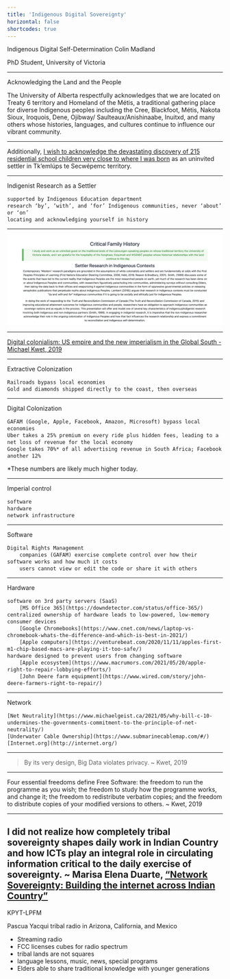 ```yaml
---
title: 'Indigenous Digital Sovereignty'
horizontal: false
shortcodes: true
---
```




Indigenous Digital Self-Determination
Colin Madland

PhD Student, University of Victoria


---

Acknowledging the Land and the People

The University of Alberta respectfully acknowledges that we are located on Treaty 6 territory and Homeland of the Métis, a traditional gathering place for diverse Indigenous peoples including the Cree, Blackfoot, Métis, Nakota Sioux, Iroquois, Dene, Ojibway/ Saulteaux/Anishinaabe, Inuitxd, and many others whose histories, languages, and cultures continue to influence our vibrant community.


---


Additionally, [I wish to acknowledge the devastating discovery of 215 residential school children very close to where I was born](https://tkemlups.ca/remains-of-children-of-kamloops-residential-school-discovered/) as an uninvited settler in Tk’emlúps te Secwépemc territory.

---


Indigenist Research as a Settler

    supported by Indigenous Education department
    research ‘by’, ‘with’, and ‘for’ Indigenous communities, never ‘about’ or ‘on’
    locating and acknowledging yourself in history



---

![](timeline.png)

---


<a class="embedly-card" data-card-key="05acda8fea1b4f099c92b66268f422dd" data-card-controls="0" data-card-type="article-full" href="https://doi.org/10.1177/0306396818823172">Digital colonialism: US empire and the new imperialism in the Global South - Michael Kwet, 2019</a>
<script async src="//cdn.embedly.com/widgets/platform.js" charset="UTF-8"></script>

---

Extractive Colonization

    Railroads bypass local economies
    Gold and diamonds shipped directly to the coast, then overseas



---

Digital Colonization

    GAFAM (Google, Apple, Facebook, Amazon, Microsoft) bypass local economies
    Uber takes a 25% premium on every ride plus hidden fees, leading to a net loss of revenue for the local economy
    Google takes 70%* of all advertising revenue in South Africa; Facebook another 12%

*These numbers are likely much higher today.


---

Imperial control

    software
    hardware
    network infrastructure



---

Software

    Digital Rights Management
        companies (GAFAM) exercise complete control over how their software works and how much it costs
        users cannot view or edit the code or share it with others



---

Hardware

    software on 3rd party servers (SaaS)
        [MS Office 365](https://downdetector.com/status/office-365/)
    centralized ownership of hardware leads to low-powered, low-memory consumer devices
        [Google Chromebooks](https://www.cnet.com/news/laptop-vs-chromebook-whats-the-difference-and-which-is-best-in-2021/)
        [Apple computers](https://venturebeat.com/2020/11/11/apples-first-m1-chip-based-macs-are-playing-it-too-safe/)
    hardware designed to prevent users from changing software
        [Apple ecosystem](https://www.macrumors.com/2021/05/20/apple-right-to-repair-lobbying-efforts/)
        [John Deere farm equipment](https://www.wired.com/story/john-deere-farmers-right-to-repair/)



---

Network

    [Net Neutrality](https://www.michaelgeist.ca/2021/05/why-bill-c-10-undermines-the-governments-commitment-to-the-principle-of-net-neutrality/)
    [Underwater Cable Ownership](https://www.submarinecablemap.com/#/)
    [Internet.org](http://internet.org/)



---

> By its very design, Big Data violates privacy. ~ Kwet, 2019


---

Four essential freedoms define Free Software: the freedom to run the programme as you wish; the freedom to study how the programme works, and change it; the freedom to redistribute verbatim copies; and the freedom to distribute copies of your modified versions to others. ~ Kwet, 2019

---

I did not realize how completely tribal sovereignty shapes daily work in Indian Country and how ICTs play an integral role in circulating information critical to the daily exercise of sovereignty. ~ Marisa Elena Duarte, [“Network Sovereignty: Building the internet across Indian Country”](http://marisaduarte.net/tribalbroadband.html)
---
KPYT-LPFM

Pascua Yacqui tribal radio in Arizona, California, and Mexico

- Streaming radio
- FCC licenses cubes for radio spectrum
- tribal lands are not squares
- language lessons, music, news, special programs
- Elders able to share traditional knowledge with younger generations

